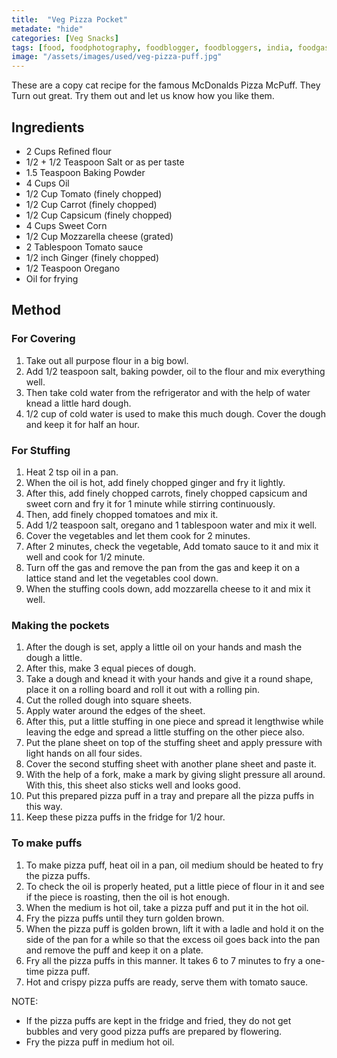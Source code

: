 ```yaml
---
title:  "Veg Pizza Pocket"
metadate: "hide"
categories: [Veg Snacks]
tags: [food, foodphotography, foodblogger, foodbloggers, india, foodgasm, indianfood, love, foodcoma, foodporn,indiancooking, indianrecipe, foodlovers, indianfood, indianfoodbloggers, foodiesofinstagram, foodlove, indian, indiancouple, eatlocal, eathealthy, eatwell, desifood, trending, tasty, taste, yummyinmytummy, foodie, instafood, instafoodie, foodstagram, instagood, passionatepaprika, foodblog, easy, indian, recipe, mothersrecipe, cooking, easycooking, easyrecipe, simple, simplefood ]
image: "/assets/images/used/veg-pizza-puff.jpg"
---
```


These are a copy cat recipe for the famous McDonalds Pizza McPuff. They Turn out great. Try them out and let us know how you like them. 

## Ingredients

- 2 Cups Refined flour 
- 1/2 + 1/2 Teaspoon Salt or as per taste
- 1.5 Teaspoon Baking Powder 
- 4 Cups Oil  
- 1/2 Cup Tomato (finely chopped)
- 1/2 Cup Carrot (finely chopped)
- 1/2 Cup Capsicum (finely chopped)
- 4 Cups Sweet Corn 
- 1/2 Cup Mozzarella cheese (grated)
- 2 Tablespoon Tomato sauce 
- 1/2 inch Ginger (finely chopped)
- 1/2 Teaspoon Oregano
- Oil for frying

## Method

### For Covering

1. Take out all purpose flour in a big bowl. 
2. Add 1/2 teaspoon salt, baking powder, oil to the flour and mix everything well. 
3. Then take cold water from the refrigerator and with the help of water knead a little hard dough. 
4. 1/2 cup of cold water is used to make this much dough. Cover the dough and keep it for half an hour.

### For Stuffing

1. Heat 2 tsp oil in a pan. 
2. When the oil is hot, add finely chopped ginger and fry it lightly. 
3. After this, add finely chopped carrots, finely chopped capsicum and sweet corn and fry it for 1 minute while stirring continuously. 
4. Then, add finely chopped tomatoes and mix it. 
5. Add 1/2 teaspoon salt, oregano and 1 tablespoon water and mix it well.
6. Cover the vegetables and let them cook for 2 minutes. 
7. After 2 minutes, check the vegetable, Add tomato sauce to it and mix it well and cook for 1/2 minute. 
8. Turn off the gas and remove the pan from the gas and keep it on a lattice stand and let the vegetables cool down.
9. When the stuffing cools down, add mozzarella cheese to it and mix it well.

### Making the pockets

1. After the dough is set, apply a little oil on your hands and mash the dough a little. 
2. After this, make 3 equal pieces of dough. 
3. Take a dough and knead it with your hands and give it a round shape, place it on a rolling board and roll it out with a rolling pin. 
4. Cut the rolled dough into square sheets.
5. Apply water around the edges of the sheet. 
6. After this, put a little stuffing in one piece and spread it lengthwise while leaving the edge and spread a little stuffing on the other piece also. 
7. Put the plane sheet on top of the stuffing sheet and apply pressure with light hands on all four sides. 
8. Cover the second stuffing sheet with another plane sheet and paste it.
9. With the help of a fork, make a mark by giving slight pressure all around. With this, this sheet also sticks well and looks good. 
10. Put this prepared pizza puff in a tray and prepare all the pizza puffs in this way.
11. Keep these pizza puffs in the fridge for 1/2 hour.

### To make puffs

1. To make pizza puff, heat oil in a pan, oil medium should be heated to fry the pizza puffs. 
2. To check the oil is properly heated, put a little piece of flour in it and see if the piece is roasting, then the oil is hot enough.
3. When the medium is hot oil, take a pizza puff and put it in the hot oil. 
4. Fry the pizza puffs until they turn golden brown. 
5. When the pizza puff is golden brown, lift it with a ladle and hold it on the side of the pan for a while so that the excess oil goes back into the pan and remove the puff and keep it on a plate. 
6. Fry all the pizza puffs in this manner. It takes 6 to 7 minutes to fry a one-time pizza puff.
7. Hot and crispy pizza puffs are ready, serve them with tomato sauce.

NOTE: 
- If the pizza puffs are kept in the fridge and fried, they do not get bubbles and very good pizza puffs are prepared by flowering. 
- Fry the pizza puff in medium hot oil.

